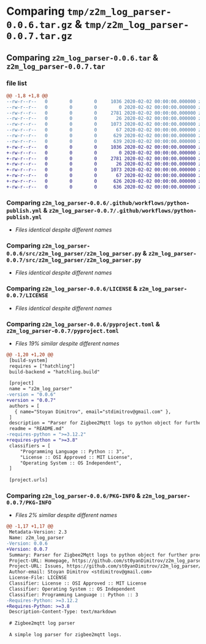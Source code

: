 # Comparing `tmp/z2m_log_parser-0.0.6.tar.gz` & `tmp/z2m_log_parser-0.0.7.tar.gz`

## Comparing `z2m_log_parser-0.0.6.tar` & `z2m_log_parser-0.0.7.tar`

### file list

```diff
@@ -1,8 +1,8 @@
--rw-r--r--   0        0        0     1036 2020-02-02 00:00:00.000000 z2m_log_parser-0.0.6/.github/workflows/python-publish.yml
--rw-r--r--   0        0        0        0 2020-02-02 00:00:00.000000 z2m_log_parser-0.0.6/src/z2m_log_parser/__init__.py
--rw-r--r--   0        0        0     2781 2020-02-02 00:00:00.000000 z2m_log_parser-0.0.6/src/z2m_log_parser/z2m_log_parser.py
--rw-r--r--   0        0        0       26 2020-02-02 00:00:00.000000 z2m_log_parser-0.0.6/.gitignore
--rw-r--r--   0        0        0     1073 2020-02-02 00:00:00.000000 z2m_log_parser-0.0.6/LICENSE
--rw-r--r--   0        0        0       67 2020-02-02 00:00:00.000000 z2m_log_parser-0.0.6/README.md
--rw-r--r--   0        0        0      629 2020-02-02 00:00:00.000000 z2m_log_parser-0.0.6/pyproject.toml
--rw-r--r--   0        0        0      639 2020-02-02 00:00:00.000000 z2m_log_parser-0.0.6/PKG-INFO
+-rw-r--r--   0        0        0     1036 2020-02-02 00:00:00.000000 z2m_log_parser-0.0.7/.github/workflows/python-publish.yml
+-rw-r--r--   0        0        0        0 2020-02-02 00:00:00.000000 z2m_log_parser-0.0.7/src/z2m_log_parser/__init__.py
+-rw-r--r--   0        0        0     2781 2020-02-02 00:00:00.000000 z2m_log_parser-0.0.7/src/z2m_log_parser/z2m_log_parser.py
+-rw-r--r--   0        0        0       26 2020-02-02 00:00:00.000000 z2m_log_parser-0.0.7/.gitignore
+-rw-r--r--   0        0        0     1073 2020-02-02 00:00:00.000000 z2m_log_parser-0.0.7/LICENSE
+-rw-r--r--   0        0        0       67 2020-02-02 00:00:00.000000 z2m_log_parser-0.0.7/README.md
+-rw-r--r--   0        0        0      626 2020-02-02 00:00:00.000000 z2m_log_parser-0.0.7/pyproject.toml
+-rw-r--r--   0        0        0      636 2020-02-02 00:00:00.000000 z2m_log_parser-0.0.7/PKG-INFO
```

### Comparing `z2m_log_parser-0.0.6/.github/workflows/python-publish.yml` & `z2m_log_parser-0.0.7/.github/workflows/python-publish.yml`

 * *Files identical despite different names*

### Comparing `z2m_log_parser-0.0.6/src/z2m_log_parser/z2m_log_parser.py` & `z2m_log_parser-0.0.7/src/z2m_log_parser/z2m_log_parser.py`

 * *Files identical despite different names*

### Comparing `z2m_log_parser-0.0.6/LICENSE` & `z2m_log_parser-0.0.7/LICENSE`

 * *Files identical despite different names*

### Comparing `z2m_log_parser-0.0.6/pyproject.toml` & `z2m_log_parser-0.0.7/pyproject.toml`

 * *Files 19% similar despite different names*

```diff
@@ -1,20 +1,20 @@
 [build-system]
 requires = ["hatchling"]
 build-backend = "hatchling.build"
 
 [project]
 name = "z2m_log_parser"
-version = "0.0.6"
+version = "0.0.7"
 authors = [
   { name="Stoyan Dimitrov", email="stdimitrov@gmail.com" },
 ]
 description = "Parser for Zigbee2Mqtt logs to python object for further processing"
 readme = "README.md"
-requires-python = ">=3.12.2"
+requires-python = ">=3.8"
 classifiers = [
     "Programming Language :: Python :: 3",
     "License :: OSI Approved :: MIT License",
     "Operating System :: OS Independent",
 ]
 
 [project.urls]
```

### Comparing `z2m_log_parser-0.0.6/PKG-INFO` & `z2m_log_parser-0.0.7/PKG-INFO`

 * *Files 2% similar despite different names*

```diff
@@ -1,17 +1,17 @@
 Metadata-Version: 2.3
 Name: z2m_log_parser
-Version: 0.0.6
+Version: 0.0.7
 Summary: Parser for Zigbee2Mqtt logs to python object for further processing
 Project-URL: Homepage, https://github.com/st0yanDimitrov/z2m_log_parser
 Project-URL: Issues, https://github.com/st0yanDimitrov/z2m_log_parser/issues
 Author-email: Stoyan Dimitrov <stdimitrov@gmail.com>
 License-File: LICENSE
 Classifier: License :: OSI Approved :: MIT License
 Classifier: Operating System :: OS Independent
 Classifier: Programming Language :: Python :: 3
-Requires-Python: >=3.12.2
+Requires-Python: >=3.8
 Description-Content-Type: text/markdown
 
 # Zigbee2mqtt log parser
 
 A simple log parser for zigbee2mqtt logs.
```

